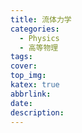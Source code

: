 ```yaml
---
title: 流体力学
categories:
  - Physics
  - 高等物理
tags:
cover: 
top_img: 
katex: true
abbrlink: 
date: 
description: 
---
```

